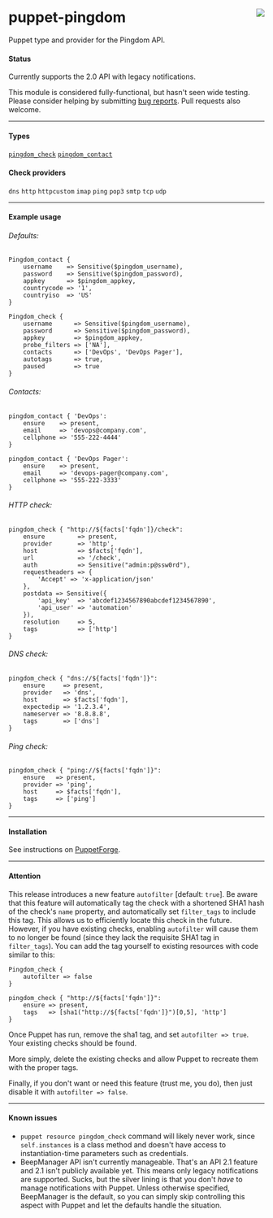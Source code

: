 # puppet-pingdom <img align="right" src="https://my.pingdom.com/images/pingdom.svg" />
Puppet type and provider for the Pingdom API.

#### Status
Currently supports the 2.0 API with legacy notifications.

This module is considered fully-functional, but hasn't seen wide testing. Please consider helping by submitting [bug reports](https://github.com/cwells/puppet-pingdom/issues). Pull requests also welcome.

---

#### Types
[`pingdom_check`][pingdom_check_properties] [`pingdom_contact`][pingdom_contact_properties]

#### Check providers
`dns` `http` `httpcustom` `imap` `ping` `pop3` `smtp` `tcp` `udp`

---

#### Example usage
###### Defaults:
```puppet
Pingdom_contact {
    username    => Sensitive($pingdom_username),
    password    => Sensitive($pingdom_password),
    appkey      => $pingdom_appkey,
    countrycode => '1',
    countryiso  => 'US'
}

Pingdom_check {
    username      => Sensitive($pingdom_username),
    password      => Sensitive($pingdom_password),
    appkey        => $pingdom_appkey,
    probe_filters => ['NA'],
    contacts      => ['DevOps', 'DevOps Pager'],
    autotags      => true,
    paused        => true
}
```

###### Contacts:
```puppet
pingdom_contact { 'DevOps':
    ensure    => present,
    email     => 'devops@company.com',
    cellphone => '555-222-4444'
}

pingdom_contact { 'DevOps Pager':
    ensure    => present,
    email     => 'devops-pager@company.com',
    cellphone => '555-222-3333'
}
```

###### HTTP check:
```puppet
pingdom_check { "http://${facts['fqdn']}/check":
    ensure         => present,
    provider       => 'http',
    host           => $facts['fqdn'],
    url            => '/check',
    auth           => Sensitive("admin:p@ssw0rd"),
    requestheaders => {
        'Accept' => 'x-application/json'
    },
    postdata => Sensitive({
        'api_key'  => 'abcdef1234567890abcdef1234567890',
        'api_user' => 'automation'
    }),
    resolution     => 5,
    tags           => ['http']
}
```

###### DNS check:
```puppet
pingdom_check { "dns://${facts['fqdn']}":
    ensure     => present,
    provider   => 'dns',
    host       => $facts['fqdn'],
    expectedip => '1.2.3.4',
    nameserver => '8.8.8.8',
    tags       => ['dns']
}
```

###### Ping check:
```puppet
pingdom_check { "ping://${facts['fqdn']}":
    ensure   => present,
    provider => 'ping',
    host     => $facts['fqdn'],
    tags     => ['ping']
}
```

---

#### Installation
See instructions on [PuppetForge](https://forge.puppet.com/cwells/pingdom/readme).

---

#### Attention
This release introduces a new feature `autofilter` [default: `true`]. Be aware that this feature will automatically tag the check with a shortened SHA1 hash of the check's `name` property, and automatically set `filter_tags` to include this tag. This allows us to efficiently locate this check in the future. However, if you have existing checks, enabling `autofilter` will cause them to no longer be found (since they lack the requisite SHA1 tag in `filter_tags`). You can add the tag yourself to existing resources with code similar to this:

```puppet
Pingdom_check {
    autofilter => false
}

pingdom_check { "http://${facts['fqdn']}":
    ensure => present,
    tags   => [sha1("http://${facts['fqdn']}")[0,5], 'http']
}
```

Once Puppet has run, remove the sha1 tag, and set `autofilter => true`. Your existing checks should be found.

More simply, delete the existing checks and allow Puppet to recreate them with the proper tags.

Finally, if you don't want or need this feature (trust me, you do), then just disable it with `autofilter => false`.

---

#### Known issues
- `puppet resource pingdom_check` command will likely never work, since `self.instances` is a class method and doesn't have access to instantiation-time parameters such as credentials.
- BeepManager API isn't currently manageable. That's an API 2.1 feature and 2.1 isn't publicly available yet. This means only legacy notifications are supported. Sucks, but the silver lining is that you don't _have_ to manage notifications with Puppet. Unless otherwise specified, BeepManager is the default, so you can simply skip controlling this aspect with Puppet and let the defaults handle the situation.

[pingdom_check_properties]: https://github.com/cwells/puppet-pingdom/wiki/Check-properties
[pingdom_contact_properties]: https://github.com/cwells/puppet-pingdom/wiki/Contact-properties
